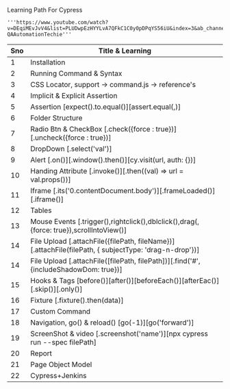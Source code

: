 Learning Path For Cypress

    '''https://www.youtube.com/watch?v=DEqiMEvJvV4&list=PLUDwpEzHYYLvA7QFkC1C0y0pDPqYS56iU&index=3&ab_channel=SDET-QAAutomationTechie'''

| Sno | Title & Learning                                                                                      |
| --- | ----------------------------------------------------------------------------------------------------- |
| 1   | Installation                                                                                          |
| 2   | Running Command & Syntax                                                                              |
| 3   | CSS Locator, support -> command.js -> reference's                                                     |
| 4   | Implicit & Explicit Assertion                                                                         |
| 5   | Assertion [expect().to.equal()][assert.equal(,)]                                                      |
| 6   | Folder Structure                                                                                      |
| 7   | Radio Btn & CheckBox [.check({force : true})][.uncheck({force : true})]                               |
| 8   | DropDown [.select('val')]                                                                             |
| 9   | Alert [.on()][.window().then()][cy.visit(url, auth: {})]                                              |
| 10  | Handing Attribute [.invoke()][.then((val) => url = val.props())]                                      |
| 11  | Iframe [.its('0.contentDocument.body')][.frameLoaded()][.iframe()]                                    |
| 12  | Tables                                                                                                |
| 13  | Mouse Events [.trigger(),rightclick(),dblclick(),drag(,{force: true}),scrollIntoView()]               |
| 14  | File Upload [.attachFile({filePath, fileName})][.attachFile(filePath, { subjectType: 'drag-n-drop'})] |
| 14  | File Upload [.attachFile([filePath, filePath])][.find('#', {includeShadowDom: true})]                 |
| 15  | Hooks & Tags [before()][after()][beforeEach()][afterEac()][.skip()][.only()]                          |
| 16  | Fixture [.fixture().then(data)]                                                                       |
| 17  | Custom Command                                                                                        |
| 18  | Navigation, go() & reload() [go(-1)][go('forward')]                                                   |
| 19  | ScreenShot & video [.screenshot('name')][npx cypress run --spec filePath]                             |
| 20  | Report                                                                                                |
| 21  | Page Object Model                                                                                     |
| 22  | Cypress+Jenkins                                                                                       |
